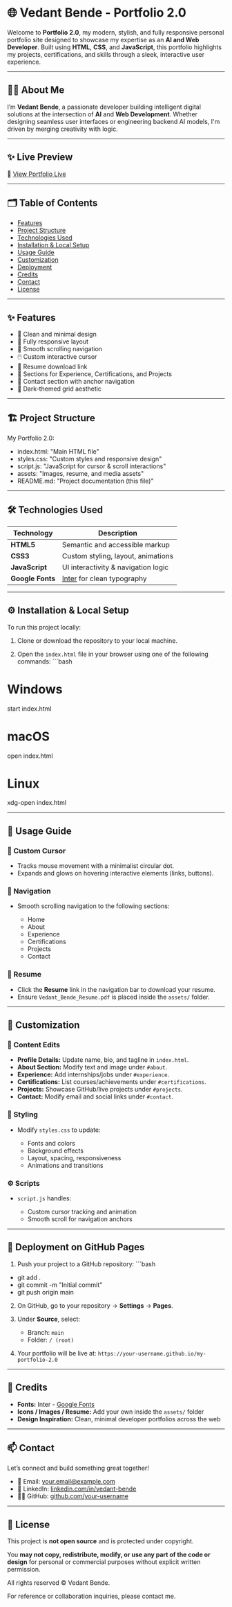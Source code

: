 # 🌐 Vedant Bende - Portfolio 2.0

Welcome to **Portfolio 2.0**, my modern, stylish, and fully responsive personal portfolio site designed to showcase my expertise as an **AI and Web Developer**. Built using **HTML**, **CSS**, and **JavaScript**, this portfolio highlights my projects, certifications, and skills through a sleek, interactive user experience.

---

## 🧑‍💻 About Me

I’m **Vedant Bende**, a passionate developer building intelligent digital solutions at the intersection of **AI** and **Web Development**. Whether designing seamless user interfaces or engineering backend AI models, I'm driven by merging creativity with logic.

---

## ✨ Live Preview

🔗 [View Portfolio Live](https://vedantbende.github.io/Portfolio-2.0/)

---

## 🗂️ Table of Contents

- [Features](#-features)  
- [Project Structure](#-project-structure)  
- [Technologies Used](#-technologies-used)  
- [Installation & Local Setup](#-installation--local-setup)  
- [Usage Guide](#-usage-guide)  
- [Customization](#-customization)  
- [Deployment](#-deployment-on-github-pages)  
- [Credits](#-credits)  
- [Contact](#-contact)  
- [License](#-license)

---

## ✨ Features

- 🎯 Clean and minimal design  
- 📱 Fully responsive layout  
- 🧭 Smooth scrolling navigation  
- 🖱️ Custom interactive cursor  
- 📜 Resume download link  
- 🧪 Sections for Experience, Certifications, and Projects  
- 📨 Contact section with anchor navigation  
- 🎨 Dark-themed grid aesthetic

---

## 🏗️ Project Structure

My Portfolio 2.0:
  - index.html: "Main HTML file"
  - styles.css: "Custom styles and responsive design"
  - script.js: "JavaScript for cursor & scroll interactions"
  - assets: "Images, resume, and media assets"
  - README.md: "Project documentation (this file)"

---

## 🛠️ Technologies Used

| Technology        | Description                            |
|-------------------|------------------------------------|
| **HTML5**         | Semantic and accessible markup      |
| **CSS3**          | Custom styling, layout, animations  |
| **JavaScript**    | UI interactivity & navigation logic |
| **Google Fonts**  | [Inter](https://fonts.google.com/specimen/Inter) for clean typography |

---

## ⚙️ Installation & Local Setup

To run this project locally:

1. Clone or download the repository to your local machine.

2. Open the `index.html` file in your browser using one of the following commands: ```bash

# Windows
start index.html

# macOS
open index.html

# Linux
xdg-open index.html

---

## 🧭 Usage Guide

### 🔘 Custom Cursor

* Tracks mouse movement with a minimalist circular dot.
* Expands and glows on hovering interactive elements (links, buttons).

### 🧭 Navigation

* Smooth scrolling navigation to the following sections:

  * Home
  * About
  * Experience
  * Certifications
  * Projects
  * Contact

### 📄 Resume

* Click the **Resume** link in the navigation bar to download your resume.
* Ensure `Vedant_Bende_Resume.pdf` is placed inside the `assets/` folder.

---

## 🎨 Customization

### 📌 Content Edits

* **Profile Details:** Update name, bio, and tagline in `index.html`.
* **About Section:** Modify text and image under `#about`.
* **Experience:** Add internships/jobs under `#experience`.
* **Certifications:** List courses/achievements under `#certifications`.
* **Projects:** Showcase GitHub/live projects under `#projects`.
* **Contact:** Modify email and social links under `#contact`.

### 🎨 Styling

* Modify `styles.css` to update:

  * Fonts and colors
  * Background effects
  * Layout, spacing, responsiveness
  * Animations and transitions

### ⚙️ Scripts

* `script.js` handles:

  * Custom cursor tracking and animation
  * Smooth scroll for navigation anchors

---

## 🚀 Deployment on GitHub Pages

1. Push your project to a GitHub repository: ```bash

 * git add .
 * git commit -m "Initial commit"
 * git push origin main

2. On GitHub, go to your repository → **Settings** → **Pages**.

3. Under **Source**, select:

   * Branch: `main`
   * Folder: `/ (root)`

4. Your portfolio will be live at:
   `https://your-username.github.io/my-portfolio-2.0`

---

## 🙏 Credits

* **Fonts:** Inter - [Google Fonts](https://fonts.google.com/specimen/Inter)
* **Icons / Images / Resume:** Add your own inside the `assets/` folder
* **Design Inspiration:** Clean, minimal developer portfolios across the web

---

## 📫 Contact

Let’s connect and build something great together!

* 📧 Email: [your.email@example.com](mailto:vedantbende2121@gmail.com)
* 💼 LinkedIn: [linkedin.com/in/vedant-bende](https://www.linkedin.com/in/vedant-bende-3aa28b2a8/)
* 🧑‍💻 GitHub: [github.com/your-username](https://github.com/VedantBende)

---

## 📜 License

This project is **not open source** and is protected under copyright.

You **may not copy, redistribute, modify, or use any part of the code or design** for personal or commercial purposes without explicit written permission.

All rights reserved © Vedant Bende.

For reference or collaboration inquiries, please contact me.
